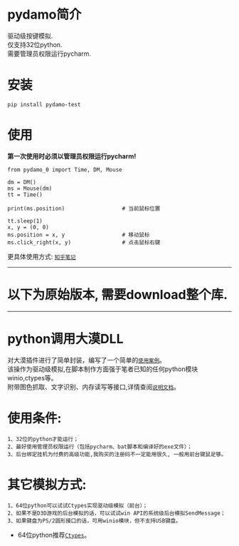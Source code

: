 # pydamo简介
驱动级按键模拟.<br>仅支持32位python.<br>需要管理员权限运行pycharm.
# 安装
```pip install pydamo-test```<br>
# 使用
**第一次使用时必须以管理员权限运行pycharm!**
```
from pydamo_0 import Time, DM, Mouse

dm = DM()
ms = Mouse(dm)
tt = Time()

print(ms.position)                  # 当前鼠标位置

tt.sleep(1)
x, y = (0, 0)
ms.position = x, y                  # 移动鼠标
ms.click_right(x, y)                # 点击鼠标右键
```
更具体使用方式:
[`知乎笔记`](https://zhuanlan.zhihu.com/p/266519446 "跳转到知乎")

----------------------------------------------------------------------------------
# 以下为原始版本, 需要download整个库.
----------------------------------------------------------------------------------

# python调用大漠DLL
对大漠插件进行了简单封装，编写了一个简单的[`使用案例`](https://github.com/bode135/pydamo/blob/master/%E7%AE%80%E5%8D%95%E6%A1%88%E4%BE%8B.py)。<br/>
该操作为驱动级模拟,在脚本制作方面强于笔者已知的任何python模块winio,ctypes等。<br/>
附带图色抓取、文字识别、内存读写等接口,详情查阅[`说明文档`](https://github.com/bode135/pydamo/tree/master/%E6%8E%A5%E5%8F%A3%E8%AF%B4%E6%98%8E)。

# 使用条件:
    1、32位的python才能运行；
    2、最好使用管理员权限运行（包括pycharm、bat脚本和编译好的exe文件）；
    3、后台绑定挂机为付费的高级功能,我购买的注册码不一定能用很久, 一般用前台键鼠足够。

# 其它模拟方式:
    1、64位python可以试试Ctypes实现驱动级模拟（前台）；
    2、如果不是D3D游戏的后台模拟的话，可以试试win API的系统级后台模拟SendMessage；
    3、如果键盘为PS/2圆形接口的话，可用winio模块，但不支持USB键盘。

* 64位python推荐[`Ctypes`](https://github.com/bode135/VirtualKey_with_Ctypes "跳转到Ctypes")。
